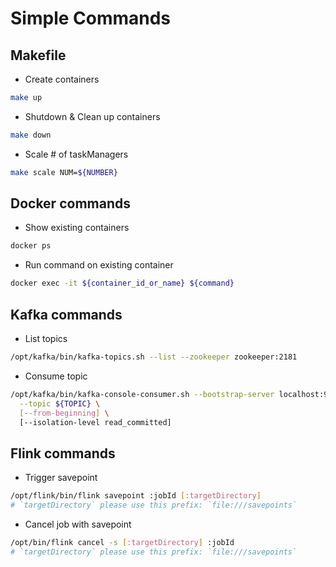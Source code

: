 # Simple Commands

## Makefile

* Create containers
```bash
make up
```

* Shutdown & Clean up containers
```bash
make down
```

* Scale # of taskManagers
```bash
make scale NUM=${NUMBER}
```

## Docker commands

* Show existing containers
```bash
docker ps
```

* Run command on existing container
```bash
docker exec -it ${container_id_or_name} ${command}
```

## Kafka commands

* List topics
```bash
/opt/kafka/bin/kafka-topics.sh --list --zookeeper zookeeper:2181
```

* Consume topic
```bash
/opt/kafka/bin/kafka-console-consumer.sh --bootstrap-server localhost:9092 \
  --topic ${TOPIC} \
  [--from-beginning] \
  [--isolation-level read_committed]
```

## Flink commands

* Trigger savepoint
```bash
/opt/flink/bin/flink savepoint :jobId [:targetDirectory]
# `targetDirectory` please use this prefix: `file:///savepoints`
```

* Cancel job with savepoint
```bash
/opt/bin/flink cancel -s [:targetDirectory] :jobId
# `targetDirectory` please use this prefix: `file:///savepoints`
```